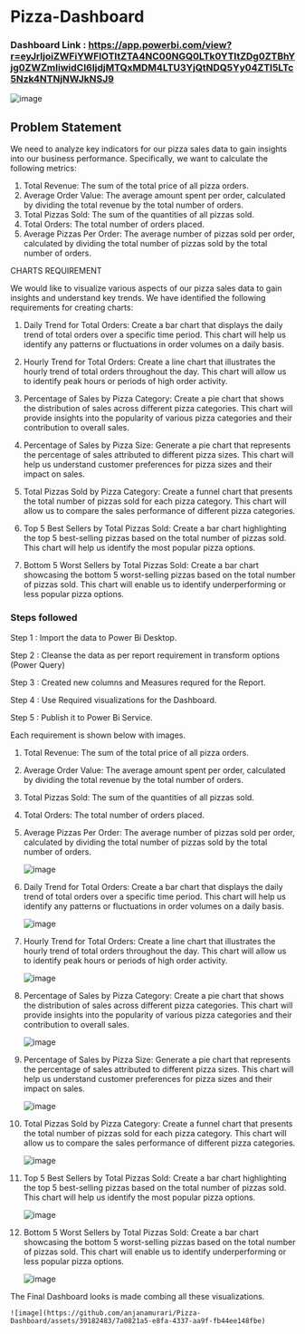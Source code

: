 # Pizza-Dashboard

### Dashboard Link : https://app.powerbi.com/view?r=eyJrIjoiZWFiYWFlOTItZTA4NC00NGQ0LTk0YTItZDg0ZTBhYjg0ZWZmIiwidCI6IjdjMTQxMDM4LTU3YjQtNDQ5Yy04ZTI5LTc5Nzk4NTNjNWJkNSJ9
![image](https://github.com/anjanamurari/Pizza-Dashboard/assets/39182483/81a25ab3-1b8d-4bad-852b-bdec7c4d29b9)

## Problem Statement

We need to analyze key indicators for our pizza sales data to gain insights into our business performance. Specifically, we want to calculate the following metrics:
 
1. Total Revenue: The sum of the total price of all pizza orders.
2. Average Order Value: The average amount spent per order, calculated by dividing the total revenue by the total number of orders.
3. Total Pizzas Sold: The sum of the quantities of all pizzas sold.
4. Total Orders: The total number of orders placed.
5. Average Pizzas Per Order: The average number of pizzas sold per order, calculated by dividing the total number of pizzas sold by the total number of orders.
 
CHARTS REQUIREMENT
 
We would like to visualize various aspects of our pizza sales data to gain insights and understand key trends. We have identified the following requirements for creating charts:
 
1. Daily Trend for Total Orders: Create a bar chart that displays the daily trend of total orders over a specific time period. This chart will help us identify any patterns or fluctuations in order volumes on a daily basis.
 
2. Hourly Trend for Total Orders: Create a line chart that illustrates the hourly trend of total orders throughout the day. This chart will allow us to identify peak hours or periods of high order activity.
 
3. Percentage of Sales by Pizza Category: Create a pie chart that shows the distribution of sales across different pizza categories. This chart will provide insights into the popularity of various pizza categories and their contribution to overall sales.
 
4. Percentage of Sales by Pizza Size:
Generate a pie chart that represents the percentage of sales attributed to different pizza sizes. This chart will help us understand customer preferences for pizza sizes and their impact on sales.
 
5. Total Pizzas Sold by Pizza Category:
Create a funnel chart that presents the total number of pizzas sold for each pizza category. This chart will allow us to compare the sales performance of different pizza categories.
 
6. Top 5 Best Sellers by Total Pizzas Sold:
Create a bar chart highlighting the top 5 best-selling pizzas based on the total number of pizzas sold. This chart will help us identify the most popular pizza options.
 
7. Bottom 5 Worst Sellers by Total Pizzas Sold:
Create a bar chart showcasing the bottom 5 worst-selling pizzas based on the total number of pizzas sold. This chart will enable us to identify underperforming or less popular pizza options.

### Steps followed 

Step 1 : Import the data to Power Bi Desktop.

Step 2 : Cleanse the data as per report requirement in transform options (Power Query)

Step 3 : Created new columns and Measures requred for the Report.

Step 4 : Use Required visualizations for the Dashboard.

Step 5 : Publish it to Power Bi Service.

Each requirement is shown below with images.

1. Total Revenue: The sum of the total price of all pizza orders.
2. Average Order Value: The average amount spent per order, calculated by dividing the total revenue by the total number of orders.
3. Total Pizzas Sold: The sum of the quantities of all pizzas sold.
4. Total Orders: The total number of orders placed.
5. Average Pizzas Per Order: The average number of pizzas sold per order, calculated by dividing the total number of pizzas sold by the total number of orders.

	![image](https://github.com/anjanamurari/Pizza-Dashboard/assets/39182483/9f891042-b760-4e4b-89ba-4028e160581a)


1. Daily Trend for Total Orders: Create a bar chart that displays the daily trend of total orders over a specific time period. This chart will help us identify any patterns or fluctuations in order volumes on a daily basis.

	![image](https://github.com/anjanamurari/Pizza-Dashboard/assets/39182483/3da7f94e-1a10-4b00-b73b-8046463f6dc4)

2. Hourly Trend for Total Orders: Create a line chart that illustrates the hourly trend of total orders throughout the day. This chart will allow us to identify peak hours or periods of high order activity.

	![image](https://github.com/anjanamurari/Pizza-Dashboard/assets/39182483/6e4ada66-e10f-485c-8495-c6da2e1b7307)


3. Percentage of Sales by Pizza Category: Create a pie chart that shows the distribution of sales across different pizza categories. This chart will provide insights into the popularity of various pizza categories and their contribution to overall sales.

				
	![image](https://github.com/anjanamurari/Pizza-Dashboard/assets/39182483/1631c6a0-72c0-4618-b47e-9f92f037ab2e)

4. Percentage of Sales by Pizza Size:
Generate a pie chart that represents the percentage of sales attributed to different pizza sizes. This chart will help us understand customer preferences for pizza sizes and their impact on sales.

				
	![image](https://github.com/anjanamurari/Pizza-Dashboard/assets/39182483/cb70c8ef-8675-4ec4-968b-fcc59bc2c19e)

5. Total Pizzas Sold by Pizza Category:
Create a funnel chart that presents the total number of pizzas sold for each pizza category. This chart will allow us to compare the sales performance of different pizza categories.
	
 	![image](https://github.com/anjanamurari/Pizza-Dashboard/assets/39182483/4f307f3d-9754-42e4-8c21-8b2a207baa34)

6. Top 5 Best Sellers by Total Pizzas Sold:
Create a bar chart highlighting the top 5 best-selling pizzas based on the total number of pizzas sold. This chart will help us identify the most popular pizza options.
	
	![image](https://github.com/anjanamurari/Pizza-Dashboard/assets/39182483/9285d5fe-b4c7-452b-92fe-acba1e438f53)

7. Bottom 5 Worst Sellers by Total Pizzas Sold:
Create a bar chart showcasing the bottom 5 worst-selling pizzas based on the total number of pizzas sold. This chart will enable us to identify underperforming or less popular pizza options.

	![image](https://github.com/anjanamurari/Pizza-Dashboard/assets/39182483/0a205bed-3a46-4579-b860-8cd70b777958)


The Final Dashboard looks is made combing all these visualizations.

	![image](https://github.com/anjanamurari/Pizza-Dashboard/assets/39182483/7a0821a5-e8fa-4337-aa9f-fb44ee148fbe)

